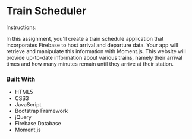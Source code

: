 # Train Scheduler

Instructions: 

In this assignment, you'll create a train schedule application that incorporates Firebase to host arrival and departure data. Your app will retrieve and manipulate this information with Moment.js. This website will provide up-to-date information about various trains, namely their arrival times and how many minutes remain until they arrive at their station.


### Built With

* HTML5
* CSS3
* JavaScript
* Bootstrap Framework
* jQuery 
* Firebase Database
* Moment.js